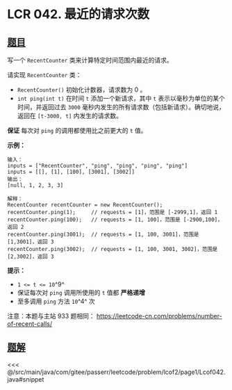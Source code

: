 # LCR 042. 最近的请求次数

## [题目](https://leetcode.cn/problems/H8086Q/)
写一个 `RecentCounter` 类来计算特定时间范围内最近的请求。

请实现 `RecentCounter` 类：

* `RecentCounter()` 初始化计数器，请求数为 0 。
* `int ping(int t)` 在时间 `t` 添加一个新请求，其中 `t` 表示以毫秒为单位的某个时间，并返回过去 `3000` 毫秒内发生的所有请求数（包括新请求）。确切地说，返回在 `[t-3000, t]` 内发生的请求数。

**保证** 每次对 `ping` 的调用都使用比之前更大的 `t` 值。

**示例：**

```
输入：
inputs = ["RecentCounter", "ping", "ping", "ping", "ping"]
inputs = [[], [1], [100], [3001], [3002]]
输出：
[null, 1, 2, 3, 3]

解释：
RecentCounter recentCounter = new RecentCounter();
recentCounter.ping(1);     // requests = [1]，范围是 [-2999,1]，返回 1
recentCounter.ping(100);   // requests = [1, 100]，范围是 [-2900,100]，返回 2
recentCounter.ping(3001);  // requests = [1, 100, 3001]，范围是 [1,3001]，返回 3
recentCounter.ping(3002);  // requests = [1, 100, 3001, 3002]，范围是 [2,3002]，返回 3
```

**提示：**

* `1 <= t <= 10`^9^
* 保证每次对 `ping` 调用所使用的 `t` 值都 **严格递增**
* 至多调用 `ping` 方法 `10`^4^ 次

注意：本题与主站 933 题相同： <https://leetcode-cn.com/problems/number-of-recent-calls/>


## [题解](https://github.com/PasseRR/JavaLeetCode/blob/master/src/main/java/com/gitee/passerr/leetcode/problem/lcof2/page1/Lcof042.java)

<<< @/src/main/java/com/gitee/passerr/leetcode/problem/lcof2/page1/Lcof042.java#snippet
